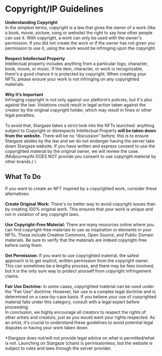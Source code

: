 # Copyright/IP Guidelines

**Understanding Copyright** \
In the simplest terms, copyright is a law that gives the owner of a work (like a book, movie, picture, song or website) the right to say how other people can use it. With copyright, a work can only be used with the owner's permission. If you did not create the work or if the owner has not given you permission to use it, using the work would be infringing upon the copyright. \
\
**Respect Intellectual Property** \
Intellectual property includes anything from a particular logo, character, book, movie, or music. If the item, character, or work is recognizable, there's a good chance it is protected by copyright. When creating your NFTs, please ensure your work is not infringing on any copyrighted materials. \
\
**Why It’s Important** \
Infringing copyright is not only against our platform’s policies, but it's also against the law. Violations could result in legal action taken against the creator by the original copyright holder, which may result in fines or other legal penalties. \
\
To avoid that, Stargaze takes a strict look into the NFTs launched: anything subject to Copyright or disrespects Intellectual Property **will be taken down from the website.** There will be no “discussion” before; this is to ensure Stargaze abides by the law and we do not endanger having the server take down Stargaze website. If you have written and express consent to use the copyrighted material by the original owner, we will review the case. \
(Midjourney/AI DOES NOT provide you consent to use copyright material by other brands.) \


## **What To Do**&#x20;

If you want to create an NFT inspired by a copyrighted work, consider these alternatives: \
\
**Create Original Work:** There's no better way to avoid copyright issues than by creating 100% original work. This ensures that your work is unique and not in violation of any copyright laws. \
\
**Use Copyright-Free Material:** There are many resources online where you can find copyright-free materials to use as inspiration or elements in your NFTs. These include Creative Commons, Open Source, and Public Domain materials. Be sure to verify that the materials are indeed copyright-free before using them. \
\
**Get Permission:** If you want to use copyrighted material, the safest approach is to get explicit, written permission from the copyright owner. This can sometimes be a lengthy process, and there may be fees involved, but it is the only sure way to protect yourself from copyright infringement claims. \
\
**Fair Use Doctrine:** In some cases, copyrighted material can be used under the "Fair Use" doctrine. However, fair use is a complex legal doctrine and is determined on a case-by-case basis. If you believe your use of copyrighted material falls under this category, consult with a legal expert before proceeding. \
In conclusion, we highly encourage all creators to respect the rights of other artists and creators, just as you would want your rights respected. As an artist, it's crucial to understand these guidelines to avoid potential legal disputes or having your work taken down. \
\
\*Stargaze does not/will not provide legal advice on what is permitted/what is not. Launching on Stargaze (chain) is permissionless, but the website is subject to rules and laws through the server provider.
